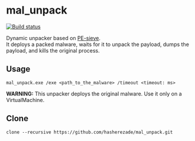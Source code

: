 # mal_unpack
[![Build status](https://ci.appveyor.com/api/projects/status/3cqqlah6unfhasik?svg=true)](https://ci.appveyor.com/project/hasherezade/mal-unpack)

Dynamic unpacker based on [PE-sieve](https://github.com/hasherezade/pe-sieve.git).<br/>
It deploys a packed malware, waits for it to unpack the payload, dumps the payload, and kills the original process.</b><br/>

Usage
-

```console
mal_unpack.exe /exe <path_to_the_malware> /timeout <timeout: ms>
```

**WARNING:** This unpacker deploys the original malware. Use it only on a VirtualMachine.

Clone
-

```console
clone --recursive https://github.com/hasherezade/mal_unpack.git
```
